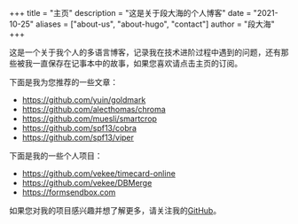 +++
title = "主页"
description = "这是关于段大海的个人博客"
date = "2021-10-25"
aliases = ["about-us", "about-hugo", "contact"]
author = "段大海"
+++

这是一个关于我个人的多语言博客，记录我在技术进阶过程中遇到的问题，还有那些被我一直保存在记事本中的故事，如果您喜欢请点击主页的订阅。

下面是我为您推荐的一些文章：

* https://github.com/yuin/goldmark
* https://github.com/alecthomas/chroma
* https://github.com/muesli/smartcrop
* https://github.com/spf13/cobra
* https://github.com/spf13/viper


下面是我的一些个人项目：

* https://github.com/vekee/timecard-online
* https://github.com/vekee/DBMerge
* https://formsendbox.com


如果您对我的项目感兴趣并想了解更多，请关注我的[GitHub](https://github.com/vekee)。
